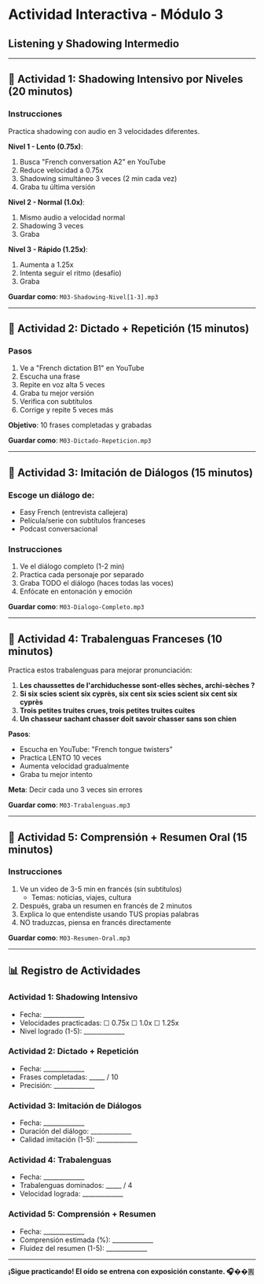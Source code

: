 # Actividad Interactiva - Módulo 3
## Listening y Shadowing Intermedio

---

## 🎯 Actividad 1: Shadowing Intensivo por Niveles (20 minutos)

### Instrucciones
Practica shadowing con audio en 3 velocidades diferentes.

**Nivel 1 - Lento (0.75x)**:
1. Busca "French conversation A2" en YouTube
2. Reduce velocidad a 0.75x
3. Shadowing simultáneo 3 veces (2 min cada vez)
4. Graba tu última versión

**Nivel 2 - Normal (1.0x)**:
1. Mismo audio a velocidad normal
2. Shadowing 3 veces
3. Graba

**Nivel 3 - Rápido (1.25x)**:
1. Aumenta a 1.25x
2. Intenta seguir el ritmo (desafío)
3. Graba

**Guardar como**: `M03-Shadowing-Nivel[1-3].mp3`

---

## 🎯 Actividad 2: Dictado + Repetición (15 minutos)

### Pasos
1. Ve a "French dictation B1" en YouTube
2. Escucha una frase
3. Repite en voz alta 5 veces
4. Graba tu mejor versión
5. Verifica con subtítulos
6. Corrige y repite 5 veces más

**Objetivo**: 10 frases completadas y grabadas

**Guardar como**: `M03-Dictado-Repeticion.mp3`

---

## 🎯 Actividad 3: Imitación de Diálogos (15 minutos)

### Escoge un diálogo de:
- Easy French (entrevista callejera)
- Película/serie con subtítulos franceses
- Podcast conversacional

### Instrucciones
1. Ve el diálogo completo (1-2 min)
2. Practica cada personaje por separado
3. Graba TODO el diálogo (haces todas las voces)
4. Enfócate en entonación y emoción

**Guardar como**: `M03-Dialogo-Completo.mp3`

---

## 🎯 Actividad 4: Trabalenguas Franceses (10 minutos)

Practica estos trabalenguas para mejorar pronunciación:

1. **Les chaussettes de l'archiduchesse sont-elles sèches, archi-sèches ?**
2. **Si six scies scient six cyprès, six cent six scies scient six cent six cyprès**
3. **Trois petites truites crues, trois petites truites cuites**
4. **Un chasseur sachant chasser doit savoir chasser sans son chien**

**Pasos**:
- Escucha en YouTube: "French tongue twisters"
- Practica LENTO 10 veces
- Aumenta velocidad gradualmente
- Graba tu mejor intento

**Meta**: Decir cada uno 3 veces sin errores

**Guardar como**: `M03-Trabalenguas.mp3`

---

## 🎯 Actividad 5: Comprensión + Resumen Oral (15 minutos)

### Instrucciones
1. Ve un video de 3-5 min en francés (sin subtítulos)
   - Temas: noticias, viajes, cultura
2. Después, graba un resumen en francés de 2 minutos
3. Explica lo que entendiste usando TUS propias palabras
4. NO traduzcas, piensa en francés directamente

**Guardar como**: `M03-Resumen-Oral.mp3`

---

## 📊 Registro de Actividades

### Actividad 1: Shadowing Intensivo
- Fecha: _____________
- Velocidades practicadas: ☐ 0.75x ☐ 1.0x ☐ 1.25x
- Nivel logrado (1-5): _____________

### Actividad 2: Dictado + Repetición
- Fecha: _____________
- Frases completadas: _____ / 10
- Precisión: _____________

### Actividad 3: Imitación de Diálogos
- Fecha: _____________
- Duración del diálogo: _____________
- Calidad imitación (1-5): _____________

### Actividad 4: Trabalenguas
- Fecha: _____________
- Trabalenguas dominados: _____ / 4
- Velocidad lograda: _____________

### Actividad 5: Comprensión + Resumen
- Fecha: _____________
- Comprensión estimada (%): _____________
- Fluidez del resumen (1-5): _____________

---

**¡Sigue practicando! El oído se entrena con exposición constante. 🎧��🇷**
